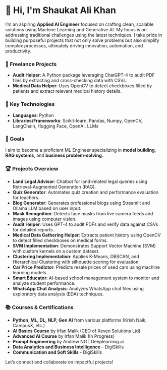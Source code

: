 # 👋 Hi, I'm Shaukat Ali Khan

I’m an aspiring **Applied AI Engineer** focused on crafting clean, scalable solutions using Machine Learning and Generative AI. My focus is on addressing traditional challenges using the latest techniques. I take pride in building purposeful projects that not only solve problems but also simplify complex processes, ultimately driving innovation, automation, and productivity.

### 🌟 Freelance Projects
- **Audit Helper**: A Python package leveraging ChatGPT-4 to audit PDF files by extracting and cross-checking data with CSVs.
- **Medical Data Helper**: Uses OpenCV to detect checkboxes filled by patients and extract relevant medical history details.

### 🚀 Key Technologies
- **Languages**: Python
- **Libraries/Frameworks**: Scikit-learn, Pandas, Numpy, OpenCV, LangChain, Hugging Face, OpenAI, LLMs

### 🎯 Goals
I aim to become a proficient ML Engineer specializing in **model building**, **RAG systems**, and **business problem-solving**.

### 🏆 Projects Overview
- **Land Legal Advisor**: Chatbot for land-related legal queries using Retrieval-Augmented Generation (RAG).
- **Quiz Generator**: Automates quiz creation and performance evaluation for teachers.
- **Blog Generator**: Generates professional blogs using Streamlit and Ollama LLM based on user input.
- **Mask Recognition**: Detects face masks from live camera feeds and images using computer vision.
- **Audit Helper**: Uses GPT-4 to audit PDFs and verify data against CSVs for detailed reports.
- **Medical Data Gathering Helper**: Extracts patient history using OpenCV to detect filled checkboxes on medical forms.
- **SVM Implementation**: Demonstrates Support Vector Machine (SVM) with custom kernels on a custom dataset.
- **Clustering Implementation**: Applies K-Means, DBSCAN, and Hierarchical Clustering with silhouette scoring for evaluation.
- **Car Price Predictor**: Predicts resale prices of used cars using machine learning models.
- **Smart Educator**: AI-based school management system to monitor and analyze student performance.
- **WhatsApp Chat Analysis**: Analyzes WhatsApp chat files using exploratory data analysis (EDA) techniques.

### 📚 Courses & Certifications
- **Python, ML, DL, NLP, Gen AI** from various platforms (Krish Naik, CampusX, etc.)
- **AI Basics Course** by Irfan Malik (CEO of Xeven Solutions Ltd)
- **Advanced AI Course** by Irfan Malik (In Progress)
- **Prompt Engineering** by Andrew NG | Deeplearning.ai
- **Data Analytics and Business Intelligence** - DigiSkills
- **Communication and Soft Skills** - DigiSkills

Let’s connect and collaborate on impactful projects!
